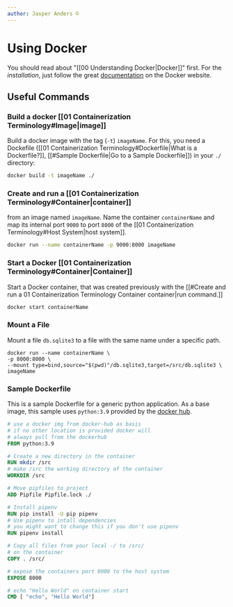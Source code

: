 ```yaml
---
author: Jasper Anders ©
---
```


# Using Docker

You should read about "[[00 Understanding Docker|Docker]]" first. For the *installation*, just follow the great [documentation](https://docs.docker.com) on the Docker website.

## Useful Commands
    
### Build a docker [[01 Containerization Terminology#Image|image]]
Build a docker image with the tag (`-t`) `imageName`. For this, you need a Dockefile ([[01 Containerization Terminology#Dockerfile|What is a Dockerfile?]], [[#Sample Dockerfile|Go to a Sample Dockerfile]]) in your `./` directory:
```bash
docker build -t imageName ./
```

### Create and run a [[01 Containerization Terminology#Container|container]] 
from an image named `imageName`. Name the container `containerName` and map its internal port `9000` to port `8000` of the [[01 Containerization Terminology#Host System|host system]].
```bash
docker run --name containerName -p 9000:8000 imageName
```

### Start a Docker [[01 Containerization Terminology#Container|Container]] 
Start a Docker container, that was created previously with the [[#Create and run a 01 Containerization Terminology Container container|run command.]]
```bash
docker start containerName
```

### Mount a File
Mount a file `db.sqlite3` to a file with the same name under a specific path.
```
docker run --name containerName \
-p 8000:8000 \
--mount type=bind,source="$(pwd)"/db.sqlite3,target=/src/db.sqlite3 \
imageName
```

### Sample Dockerfile
This is a sample Dockerfile for a generic python application. As a base image, this sample uses `python:3.9` provided by the [docker hub](https://hub.docker.com/).

```Dockerfile
# use a docker img from docker-hub as basis
# if no other location is provided docker will
# always pull from the dockerhub
FROM python:3.9

# Create a new directory in the container
RUN mkdir /src
# make /src the working directory of the container
WORKDIR /src

# Move pipfiles to project
ADD Pipfile Pipfile.lock ./

# Install pipenv
RUN pip install -U pip pipenv
# Use pipenv to intall dependencies
# you might want to change this if you don't use pipenv
RUN pipenv install

# Copy all files from your local -/ to /src/ 
# on the container
COPY . /src/

# expose the containers port 8000 to the host system
EXPOSE 8000

# echo "Hello World" on container start
CMD [ "echo", "Hello World"]
```
